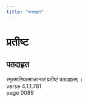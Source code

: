 ```yaml
---
title: "पतदाहृत"
---
```


# प्रतीष्ट
## पतदाहृत
स्मृतमास्थितमाक्रानातं प्रतीष्टं पतदाहृतम् ।<br />verse 4.1.1.781<br />page 0089

